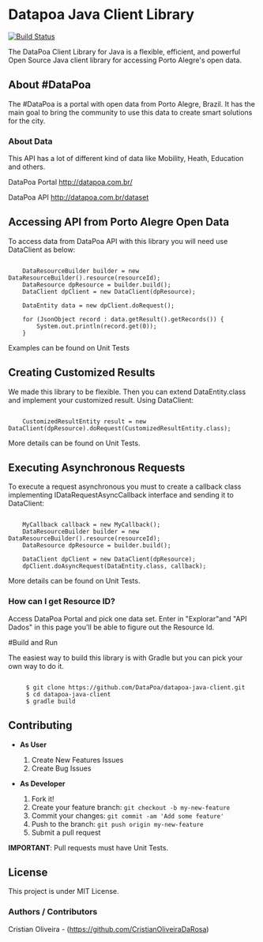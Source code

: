 
# Datapoa Java Client Library
[![Build Status](https://travis-ci.org/CristianOliveiraDaRosa/datapoa-java-client.svg?branch=master)](https://travis-ci.org/CristianOliveiraDaRosa/datapoa-java-client)

The DataPoa Client Library for Java is a flexible, efficient, and powerful Open Source Java client library for accessing Porto Alegre's open data.

## About #DataPoa

The #DataPoa is a portal with open data from Porto Alegre, Brazil. It has the main goal to bring the community to use this data to create smart solutions for the city.

### About Data

This API has a lot of different kind of data like Mobility, Heath, Education and others.

DataPoa Portal http://datapoa.com.br/

DataPoa API http://datapoa.com.br/dataset

## Accessing API from Porto Alegre Open Data

To access data from DataPoa API with this library you will need use DataClient as below:

```

    DataResourceBuilder builder = new DataResourceBuilder().resource(resourceId);
    DataResource dpResource = builder.build();
    DataClient dpClient = new DataClient(dpResource);
    
    DataEntity data = new dpClient.doRequest();

    for (JsonObject record : data.getResult().getRecords()) {
        System.out.println(record.get(0));
    }

```
Examples can be found on Unit Tests

## Creating Customized Results

We made this library to be flexible. Then you can extend DataEntity.class and implement your customized result. Using DataClient:

```

    CustomizedResultEntity result = new DataClient(dpResource).doRequest(CustomizedResultEntity.class);

```
More details can be found on Unit Tests.

## Executing Asynchronous Requests

To execute a request asynchronous you must to create a callback class implementing IDataRequestAsyncCallback<MyEntity> interface and sending it to DataClient:

```
    
    MyCallback callback = new MyCallback();
    DataResourceBuilder builder = new DataResourceBuilder().resource(resourceId);
    DataResource dpResource = builder.build();
    
    DataClient dpClient = new DataClient(dpResource);
    dpClient.doAsyncRequest(DataEntity.class, callback);

```
More details can be found on Unit Tests.

### How can I get Resource ID?

Access DataPoa Portal and pick one data set. Enter in "Explorar"and "API Dados" in this page you'll be able to figure out the Resource Id. 

#Build and Run

The easiest way to build this library is with Gradle but you can pick your own way to do it.

```

     $ git clone https://github.com/DataPoa/datapoa-java-client.git
     $ cd datapoa-java-client
     $ gradle build

```

## Contributing

- **As User**

   1. Create New Features Issues
   2. Create Bug Issues

- **As Developer**

   1. Fork it!
   2. Create your feature branch: `git checkout -b my-new-feature`
   3. Commit your changes: `git commit -am 'Add some feature'`
   4. Push to the branch: `git push origin my-new-feature`
   5. Submit a pull request

**IMPORTANT**: Pull requests must have Unit Tests.

## License
This project is under MIT License.

### Authors / Contributors
Cristian Oliveira - (https://github.com/CristianOliveiraDaRosa)
